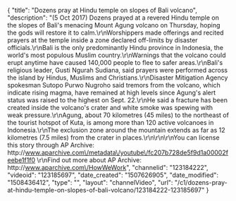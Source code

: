 {
    "title": "Dozens pray at Hindu temple on slopes of Bali volcano",
    "description": "(5 Oct 2017) Dozens prayed at a revered Hindu temple on the slopes of Bali's menacing Mount Agung volcano on Thursday, hoping the gods will restore it to calm.\r\nWorshippers made offerings and recited prayers at the temple inside a zone declared off-limits by disaster officials.\r\nBali is the only predominantly Hindu province in Indonesia, the world's most populous Muslim country.\r\nWarnings that the volcano could erupt anytime have caused 140,000 people to flee to safer areas.\r\nBali's religious leader, Gusti Ngurah Sudiana, said prayers were performed across the island by Hindus, Muslims and Christians.\r\nDisaster Mitigation Agency spokesman Sutopo Purwo Nugroho said tremors from the volcano, which indicate rising magma, have remained at high levels since Agung's alert status was raised to the highest on Sept. 22.\r\nHe said a fracture has been created inside the volcano's crater and white smoke was spewing with weak pressure.\r\nAgung, about 70 kilometres (45 miles) to the northeast of the tourist hotspot of Kuta, is among more than 120 active volcanoes in Indonesia.\r\nThe exclusion zone around the mountain extends as far as 12 kilometres (7.5 miles) from the crater in places.\r\n\r\n\r\nYou can license this story through AP Archive: http:\/\/www.aparchive.com\/metadata\/youtube\/fc207b728de5f9d1a00002feebe1f1f0 \r\nFind out more about AP Archive: http:\/\/www.aparchive.com\/HowWeWork",
    "channelid": "123184222",
    "videoid": "123185697",
    "date_created": "1507626905",
    "date_modified": "1508436412",
    "type": "",
    "layout": "channelVideo",
    "url": "\/c1\/dozens-pray-at-hindu-temple-on-slopes-of-bali-volcano\/123184222-123185697"
}